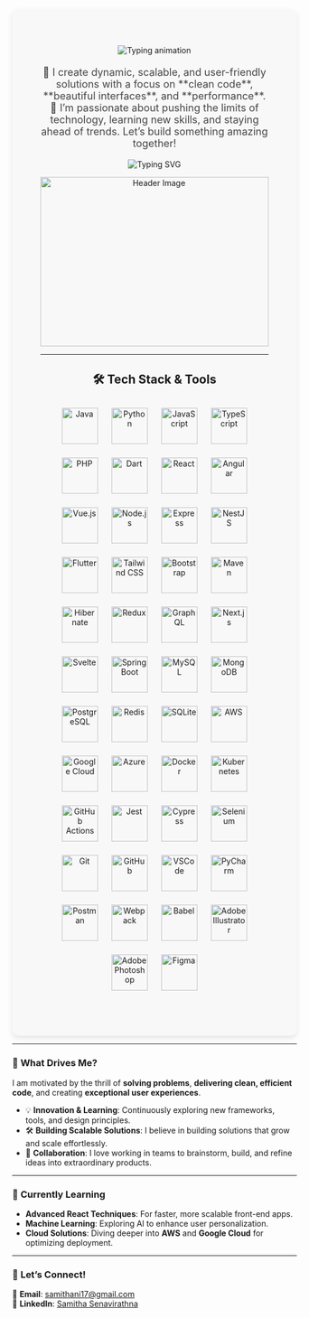 <div align="center" style="background-color:#f8f8f8; padding: 50px; border-radius: 10px; max-width: 900px; box-shadow: 0 4px 10px rgba(0, 0, 0, 0.1);">

<p align="center">
  <img src="https://readme-typing-svg.demolab.com?font=Fira+Code&weight=700&size=32&pause=11500&duration=4000&color=FF4500&width=600&lines=Hello,+I'm+Samitha!" alt="Typing animation"/>
</p>



<p style="color: #444; font-size: 18px; margin-top: 20px;">  
    🌟 I create dynamic, scalable, and user-friendly solutions with a focus on **clean code**, **beautiful interfaces**, and **performance**.<br>
    🚀 I’m passionate about pushing the limits of technology, learning new skills, and staying ahead of trends. Let’s build something amazing together!
</p>

<!-- Animated Typing Text -->
<p align="center">
  <img 
    src="https://readme-typing-svg.demolab.com?font=Fira+Code&weight=900&size=24&duration=3000&pause=1000&color=FF6F61&center=true&vCenter=true&width=750&lines=+Full+Stack+Engineer;+Java,+Spring+Boot,+React,+Angular;+AI+Enthusiast!"
    alt="Typing SVG" />
</p>



<!-- Header Image / Banner -->
<p align="center">
  <img 
    src="https://www.coherentsolutions.com/hubfs/ANDLcJmTS6-2640.webp" 
    alt="Header Image" 
    width="100%" 
    style="height: 300px; object-fit: cover;" />
</p>

---

## 🛠 Tech Stack & Tools

<div align="center" style="display: flex; flex-wrap: wrap; justify-content: center; gap: 24px; margin: 30px 0;">

  <!-- Programming Languages -->
  <img src="https://skillicons.dev/icons?i=java" alt="Java" height="64" width="64" />
  <img src="https://skillicons.dev/icons?i=python" alt="Python" height="64" width="64" />
  <img src="https://skillicons.dev/icons?i=js" alt="JavaScript" height="64" width="64" />
  <img src="https://skillicons.dev/icons?i=ts" alt="TypeScript" height="64" width="64" />
  <img src="https://skillicons.dev/icons?i=php" alt="PHP" height="64" width="64" />
  <img src="https://skillicons.dev/icons?i=dart" alt="Dart" height="64" width="64" />

  <!-- Frameworks & Libraries -->

  <img src="https://skillicons.dev/icons?i=react" alt="React" height="64" width="64" />
  <img src="https://skillicons.dev/icons?i=angular" alt="Angular" height="64" width="64" />
  <img src="https://skillicons.dev/icons?i=vue" alt="Vue.js" height="64" width="64" />
  <img src="https://skillicons.dev/icons?i=nodejs" alt="Node.js" height="64" width="64" />
  <img src="https://skillicons.dev/icons?i=express" alt="Express" height="64" width="64" />
  <img src="https://skillicons.dev/icons?i=nestjs" alt="NestJS" height="64" width="64" />
  <img src="https://skillicons.dev/icons?i=flutter" alt="Flutter" height="64" width="64" />
  <img src="https://skillicons.dev/icons?i=tailwind" alt="Tailwind CSS" height="64" width="64" />
  <img src="https://skillicons.dev/icons?i=bootstrap" alt="Bootstrap" height="64" width="64" />
   <img src="https://skillicons.dev/icons?i=maven" alt="Maven" height="64" width="64" />
  <img src="https://skillicons.dev/icons?i=hibernate" alt="Hibernate" height="64" width="64" />
  <img src="https://skillicons.dev/icons?i=redux" alt="Redux" height="64" width="64" />
  <img src="https://skillicons.dev/icons?i=graphql" alt="GraphQL" height="64" width="64" />
  <img src="https://skillicons.dev/icons?i=nextjs" alt="Next.js" height="64" width="64" />
  <img src="https://skillicons.dev/icons?i=svelte" alt="Svelte" height="64" width="64" />
   <img src="https://skillicons.dev/icons?i=spring" alt="Spring Boot" height="64" width="64" />

  <!-- Databases -->
  <img src="https://skillicons.dev/icons?i=mysql" alt="MySQL" height="64" width="64" />
  <img src="https://skillicons.dev/icons?i=mongodb" alt="MongoDB" height="64" width="64" />
  <img src="https://skillicons.dev/icons?i=postgresql" alt="PostgreSQL" height="64" width="64" />
  <img src="https://skillicons.dev/icons?i=redis" alt="Redis" height="64" width="64" />
  <img src="https://skillicons.dev/icons?i=sqlite" alt="SQLite" height="64" width="64" />

  <!-- Cloud & DevOps -->
  <img src="https://skillicons.dev/icons?i=aws" alt="AWS" height="64" width="64" />
  <img src="https://skillicons.dev/icons?i=gcp" alt="Google Cloud" height="64" width="64" />
  <img src="https://skillicons.dev/icons?i=azure" alt="Azure" height="64" width="64" />
  <img src="https://skillicons.dev/icons?i=docker" alt="Docker" height="64" width="64" />
  <img src="https://skillicons.dev/icons?i=kubernetes" alt="Kubernetes" height="64" width="64" />
  <img src="https://skillicons.dev/icons?i=githubactions" alt="GitHub Actions" height="64" width="64" />

  <!-- Testing -->
  <img src="https://skillicons.dev/icons?i=jest" alt="Jest" height="64" width="64" />
  <img src="https://skillicons.dev/icons?i=cypress" alt="Cypress" height="64" width="64" />
  <img src="https://skillicons.dev/icons?i=selenium" alt="Selenium" height="64" width="64" />

  <!-- Tools & Editors -->
  <img src="https://skillicons.dev/icons?i=git" alt="Git" height="64" width="64" />
  <img src="https://skillicons.dev/icons?i=github" alt="GitHub" height="64" width="64" />
  <img src="https://skillicons.dev/icons?i=vscode" alt="VSCode" height="64" width="64" />
    <img src="https://skillicons.dev/icons?i=pycharm" alt="PyCharm" height="64" width="64" />
  <img src="https://skillicons.dev/icons?i=postman" alt="Postman" height="64" width="64" />
  <img src="https://skillicons.dev/icons?i=webpack" alt="Webpack" height="64" width="64" />
  <img src="https://skillicons.dev/icons?i=babel" alt="Babel" height="64" width="64" />

  <!-- Design & Prototyping -->
  <img src="https://skillicons.dev/icons?i=illustrator" alt="Adobe Illustrator" height="64" width="64" />
  <img src="https://skillicons.dev/icons?i=photoshop" alt="Adobe Photoshop" height="64" width="64" />
  <img src="https://skillicons.dev/icons?i=figma" alt="Figma" height="64" width="64" />

</div>


</div>

---

### 🧠 **What Drives Me?**

I am motivated by the thrill of **solving problems**, **delivering clean, efficient code**, and creating **exceptional user experiences**. 

- 💡 **Innovation & Learning**: Continuously exploring new frameworks, tools, and design principles.
- 🛠 **Building Scalable Solutions**: I believe in building solutions that grow and scale effortlessly.
- 🤝 **Collaboration**: I love working in teams to brainstorm, build, and refine ideas into extraordinary products.

---

### 🌱 **Currently Learning**
- **Advanced React Techniques**: For faster, more scalable front-end apps.
- **Machine Learning**: Exploring AI to enhance user personalization.
- **Cloud Solutions**: Diving deeper into **AWS** and **Google Cloud** for optimizing deployment.

---



### 💬 **Let’s Connect!**

💬 **Email**: [samithani17@gmail.com](mailto:samithani17@gmail.com)  
🔗 **LinkedIn**: [Samitha Senavirathna](https://www.linkedin.com/in/samitha-senavirathna-b748b52b5/)  



</div>
